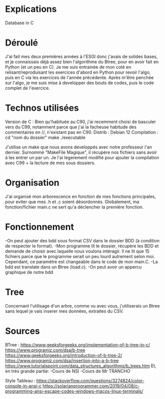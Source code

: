 # Explications
Database in C


# Déroulé 
J'ai fait mes deux premières années à l'ESGI donc j'avais de solides bases, et je connaissais déjà assez bien l'algorithme du Btree, pour en avoir fait en Python (et un peu en C).
Je me suis entrainée de mon coté en relisant/reproduisant les exercices d'abord en Python pour revoir l'algo, puis en C via les exercices de l'année précédente.
Après m'être penchée sur l'algo, je me suis mise à developper des bouts de codes, puis le code complet de l'exercice.

# Technos utilisées
Version de C : Bien qu'habituée au C90, j'ai recemment choisi de basculer vers du C99, notamment parce que j'ai la facheuse habitude des commentaires en //, n'existant pas en C90.
Distrib : Debian 12
Compilation :   cd "nom du dossier"
                make
                ./executable

J'utilise un make que nous avons developpés avec notre professeur l'an dernier. Surnommé "MakeFile Magique", il récupère nos fichiers sans avoir à les entrer un par un. Je l'ai legerement modifié pour ajouter la compilation avec C99 + la lecture de mes sous dossiers.

# Organisation
J'ai organisé mon arborescence en fonction de mes fonctions principales, pour eviter que mes .h et .c soient désordonnés.
Globalement, ma fonction/fichier main.c ne sert qu'a déclencher la première fonction.


# Fonctionnement
-On peut ajouter des bdd sous format CSV dans le dossier BDD (à condition de respecter le format).
-Mon programme lit le dossier, récupère les BDD et demande de choisir avec laquelle nous voulons intéragir.
Il ne lit que 15 fichiers parce que le programme serait un peu lourd autrement selon moi. Cependant, ce paramètre est changeable dans le code de mon main.C.
-La bdd est translate dans un Btree (load.c).
-On peut avoir un appercu graphique de notre bdd

# Tree
Concernant l'utilisage d'un arbre, comme vu avec vous, j'utiliserais un Btree sans lequel je vais inserer mes données, extraites du CSV.


# Sources
BTree :
https://www.geeksforgeeks.org/implementation-of-b-tree-in-c/
https://www.programiz.com/dsa/b-tree
https://www.geeksforgeeks.org/introduction-of-b-tree-2/
https://www.programiz.com/dsa/insertion-into-a-b-tree
https://www.tutorialspoint.com/data_structures_algorithms/b_trees.htm
Et, en très grande partie:
-Cours de NSI
-Cours de Mr TRANCHO


Style Tableau :
https://stackoverflow.com/questions/3274824/color-console-in-ansi-c
https://solarianprogrammer.com/2019/04/08/c-programming-ansi-escape-codes-windows-macos-linux-terminals/
